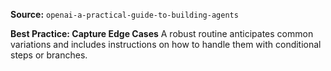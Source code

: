 **Source:** `openai-a-practical-guide-to-building-agents`

**Best Practice: Capture Edge Cases**
A robust routine anticipates common variations and includes instructions on how to handle them with conditional steps or branches.
